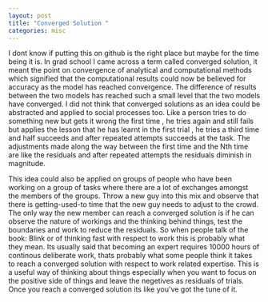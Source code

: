 ```yaml
---
layout: post
title: "Converged Solution "
categories: misc
---
```


I dont know if putting this on github is the right place but maybe for the time being it is. In grad school I came across a term called converged solution, it meant the point on convergence of analytical and computational methods which signified that the computational results could now be believed for accuracy as the model has reached convergence. The difference of results between the two models has reached such a small level that the two models have converged. 
I did not think that converged solutions as an idea could be abstracted and applied to social processes too. Like a person tries to do something new but gets it wrong the first time , he tries again and still fails but applies the lesson that he has learnt in the first trial , he tries a third time and half succeeds and after repeated attempts succeeds at the task. The adjustments made along the way between the first time and the Nth time are like the residuals and after repeated attempts the residuals diminish in magnitude. 

This idea could also be applied on groups of people who have been working on a group of tasks where there are a lot of exchanges amongst the members of the groups. Throw a new guy into this mix and observe that there is getting-used-to time that the new guy needs to adjust to the crowd. The only way the new member can reach a converged solution is if he can observe the nature of workings and the thinking behind things, test the boundaries and work to reduce the residuals. So when people talk of the book: Blink or of thinking fast with respect to work this is probably what they mean. 
Its usually said that becoming an expert requires 10000 hours of continous deliberate work, thats probably what some people think it takes to reach a converged solution with respect to work related expertise. This is a useful way of thinking about things especially when you want to focus on the positive side of things and leave the negetives as residuals of trials. Once you reach a converged solution its like you've got the tune of it.

